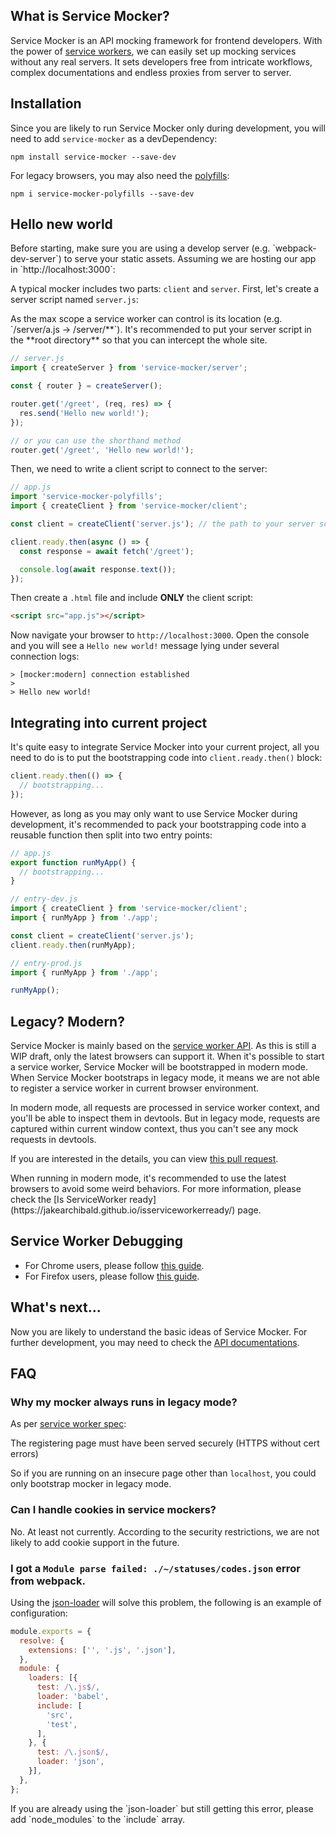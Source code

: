 ## What is Service Mocker?

Service Mocker is an API mocking framework for frontend developers. With the power of [service workers](https://w3c.github.io/ServiceWorker/), we can easily set up mocking services without any real servers. It sets developers free from intricate workflows, complex documentations and endless proxies from server to server.

## Installation

Since you are likely to run Service Mocker only during development, you will need to add `service-mocker` as a devDependency:

```
npm install service-mocker --save-dev
```

For legacy browsers, you may also need the [polyfills](https://github.com/service-mocker/service-mocker-polyfills):

```
npm i service-mocker-polyfills --save-dev
```

## Hello new world

<p class="tip">Before starting, make sure you are using a develop server (e.g. `webpack-dev-server`) to serve your static assets. Assuming we are hosting our app in `http://localhost:3000`:</p>

A typical mocker includes two parts: `client` and `server`. First, let's create a server script named `server.js`:

<p class="tip">As the max scope a service worker can control is its location (e.g. `/server/a.js -> /server/**`). It's recommended to put your server script in the **root directory** so that you can intercept the whole site.</p>

```js
// server.js
import { createServer } from 'service-mocker/server';

const { router } = createServer();

router.get('/greet', (req, res) => {
  res.send('Hello new world!');
});

// or you can use the shorthand method
router.get('/greet', 'Hello new world!');
```

Then, we need to write a client script to connect to the server:

```js
// app.js
import 'service-mocker-polyfills';
import { createClient } from 'service-mocker/client';

const client = createClient('server.js'); // the path to your server script

client.ready.then(async () => {
  const response = await fetch('/greet');

  console.log(await response.text());
});
```

Then create a `.html` file and include **ONLY** the client script:

```html
<script src="app.js"></script>
```

Now navigate your browser to `http://localhost:3000`. Open the console and you will see a `Hello new world!` message lying under several connection logs:

```
> [mocker:modern] connection established
>
> Hello new world!
```

## Integrating into current project

It's quite easy to integrate Service Mocker into your current project, all you need to do is to put the bootstrapping code into `client.ready.then()` block:

```js
client.ready.then(() => {
  // bootstrapping...
});
```

However, as long as you may only want to use Service Mocker during development, it's recommended to pack your bootstrapping code into a reusable function then split into two entry points:

```js
// app.js
export function runMyApp() {
  // bootstrapping...
}
```

```js
// entry-dev.js
import { createClient } from 'service-mocker/client';
import { runMyApp } from './app';

const client = createClient('server.js');
client.ready.then(runMyApp);
```

```js
// entry-prod.js
import { runMyApp } from './app';

runMyApp();
```

## Legacy? Modern?

Service Mocker is mainly based on the [service worker API](https://w3c.github.io/ServiceWorker/). As this is still a WIP draft, only the latest browsers can support it. When it's possible to start a service worker, Service Mocker will be bootstrapped in modern mode. When Service Mocker bootstraps in legacy mode, it means we are not able to register a service worker in current browser environment.

In modern mode, all requests are processed in service worker context, and you'll be able to inspect them in devtools. But in legacy mode, requests are captured within current window context, thus you can't see any mock requests in devtools.

If you are interested in the details, you can view [this pull request](https://github.com/idiotWu/service-mocker/pull/6).

<p class="tip">When running in modern mode, it's recommended to use the latest browsers to avoid some weird behaviors. For more information, please check the [Is ServiceWorker ready](https://jakearchibald.github.io/isserviceworkerready/) page.</p>

## Service Worker Debugging

- For Chrome users, please follow [this guide](https://developers.google.com/web/fundamentals/getting-started/codelabs/debugging-service-workers/).
- For Firefox users, please follow [this guide](https://hacks.mozilla.org/2016/03/debugging-service-workers-and-push-with-firefox-devtools/).

## What's next...

Now you are likely to understand the basic ideas of Service Mocker. For further development, you may need to check the <a router-link="/api" href="API.md">API documentations</a>.

## FAQ

### Why my mocker always runs in legacy mode?

As per [service worker spec](https://github.com/w3c/ServiceWorker/blob/master/explainer.md#getting-started):

<p class="warning">The registering page must have been served securely (HTTPS without cert errors)</p>

So if you are running on an insecure page other than `localhost`, you could only bootstrap mocker in legacy mode.

### Can I handle cookies in service mockers?

No. At least not currently. According to the security restrictions, we are not likely to add cookie support in the future.

### I got a `Module parse failed: ./~/statuses/codes.json` error from webpack.

Using the [json-loader](https://github.com/webpack/json-loader) will solve this problem, the following is an example of configuration:

```js
module.exports = {
  resolve: {
    extensions: ['', '.js', '.json'],
  },
  module: {
    loaders: [{
      test: /\.js$/,
      loader: 'babel',
      include: [
        'src',
        'test',
      ],
    }, {
      test: /\.json$/,
      loader: 'json',
    }],
  },
};
```

<p class="warning">If you are already using the `json-loader` but still getting this error, please add `node_modules` to the `include` array.</p>
